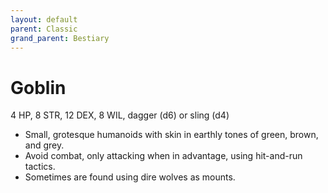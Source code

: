```yaml
---
layout: default
parent: Classic
grand_parent: Bestiary
---
```


# Goblin

4 HP, 8 STR, 12 DEX, 8 WIL, dagger (d6) or sling (d4)

- Small, grotesque humanoids with skin in earthly tones of green, brown, and grey.
- Avoid combat, only attacking when in advantage, using hit-and-run tactics.
- Sometimes are found using dire wolves as mounts.

